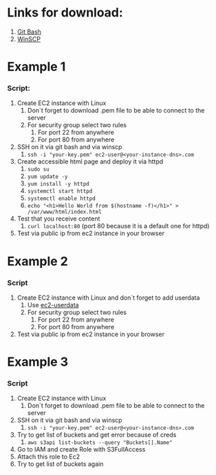 # Links for download:

1. [Git Bash](https://git-scm.com/downloads)
2. [WinSCP](https://winscp.net/eng/download.php)

# Example 1

### Script:

1. Create EC2 instance with Linux
    1. Don`t forget to download .pem file to be able to connect to the server
    2. For security group select two rules
        1. For port 22 from anywhere
        2. For port 80 from anywhere
2. SSH on it via git bash and via winscp
    1. ``` ssh -i "your-key.pem" ec2-user@<your-instance-dns>.com ```
3. Create accessible html page and deploy it via httpd
    1. ``` sudo su ```
    2. ``` yum update -y ```
    3. ``` yum install -y httpd ```
    4. ``` systemctl start httpd ```
    5. ``` systemctl enable httpd ```
    6. ``` echo "<h1>Hello World from $(hostname -f)</h1>" > /var/www/html/index.html ```
4. Test that you receive content
    1. ``` curl localhost:80 ```  (port 80 because it is a default one for httpd)
5. Test via public ip from ec2 instance in your browser

# Example 2

### Script

1. Create EC2 instance with Linux and don`t forget to add userdata
    1. Use [ec2-userdata](./ec2-userdata.sh)
    2. For security group select two rules
        1. For port 22 from anywhere
        2. For port 80 from anywhere
2. Test via public ip from ec2 instance in your browser

# Example 3

### Script

1. Create EC2 instance with Linux
    1. Don`t forget to download .pem file to be able to connect to the server
2. SSH on it via git bash and via winscp
    1. ``` ssh -i "your-key.pem" ec2-user@<your-instance-dns>.com ```
3. Try to get list of buckets and get error because of creds
    1. ``` aws s3api list-buckets --query "Buckets[].Name" ```
4. Go to IAM and create Role with S3FullAccess
5. Attach this role to Ec2
6. Try to get list of buckets again